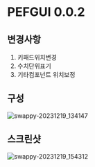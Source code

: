# PEFGUI 0.0.2

## 변경사항
1. 키패드위치변경
2. 수치단위표기
3. 기타컴포넌트 위치보정

## 구성
![swappy-20231219_134147](https://github.com/yumzi114/pefgui/assets/95202277/a9954979-fef0-4cc0-8fde-8a47673b121e)
## 스크린샷
![swappy-20231219_154312](https://github.com/yumzi114/pefgui/assets/95202277/6dd321a6-6a4f-495b-b41f-68fb52088266)
